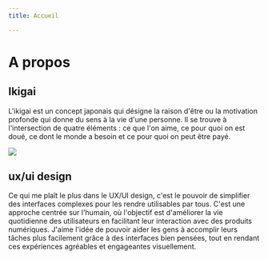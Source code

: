 ```yaml
---
title: Accueil

---
```

# A propos

 ## Ikigai
L'ikigai est un concept japonais qui désigne la raison d'être ou la motivation profonde qui donne du sens à la vie d'une personne. Il se trouve à l'intersection de quatre éléments : ce que l'on aime, ce pour quoi on est doué, ce dont le monde a besoin et ce pour quoi on peut être payé.

![](/images/image.png)

## ux/ui design
Ce qui me plaît le plus dans le UX/UI design, c'est le pouvoir de simplifier des interfaces complexes pour les rendre utilisables par tous. C'est une approche centrée sur l'humain, où l'objectif est d'améliorer la vie quotidienne des utilisateurs en facilitant leur interaction avec des produits numériques. J'aime l'idée de pouvoir aider les gens à accomplir leurs tâches plus facilement grâce à des interfaces bien pensées, tout en rendant ces expériences agréables et engageantes visuellement.
